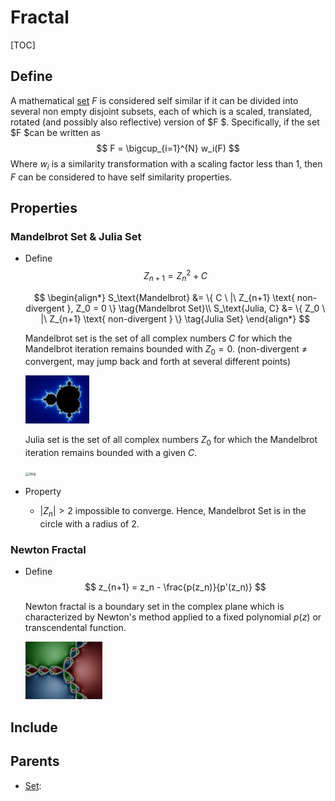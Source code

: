 # Fractal

[TOC]

## Define

A mathematical [set](./Set.md) $F$ is considered self similar if it can be divided into several non empty disjoint subsets, each of which is a scaled, translated, rotated (and possibly also reflective) version of $F $. Specifically, if the set $F $can be written as
$$
F = \bigcup_{i=1}^{N} w_i(F)
$$
Where $w_i$ is a similarity transformation with a scaling factor less than 1, then $F$ can be considered to have self similarity properties.

## Properties

### Mandelbrot Set & Julia Set

- Define  
  $$
  Z_{n+1} = Z_n^2 + C
  $$
  
  $$
  \begin{align*}
    S_\text{Mandelbrot} &= \{ C \ |\ Z_{n+1} \text{ non-divergent }, Z_0 = 0 \}  \tag{Mandelbrot Set}\\
    S_\text{Julia, C} &= \{ Z_0 \ |\ Z_{n+1} \text{ non-divergent } \}  \tag{Julia Set}
  \end{align*}
  $$
  
  Mandelbrot set is the set of all complex numbers $C$ for which the Mandelbrot iteration remains bounded with $Z_0 = 0$. (non-divergent $\neq$ convergent, may jump back and forth at several different points)

  <img src="./assets/Mandel_zoom_00_mandelbrot_set.jpg" alt="img" style="zoom:10%;" />

  Julia set is the set of all complex numbers $Z_0$ for which the Mandelbrot iteration remains bounded with a given $C$.
  
  <img src="./assets/JSr07885.gif" alt="img" style="zoom: 40%;" />
  
- Property
  - $|Z_n|>2$ impossible to converge. Hence, Mandelbrot Set is in the circle with a radius of 2.

### Newton Fractal    

- Define  
  $$
  z_{n+1} = z_n - \frac{p(z_n)}{p'(z_n)}
  $$

  Newton fractal is a boundary set in the complex plane which is characterized by Newton's method applied to a fixed polynomial $p(z)$ or transcendental function. 
  
  <img src="./assets/Julia-set_N_z3-1.png" alt="img" style="zoom:12%;" />

## Include

## Parents

- [Set](./Set.md): 

